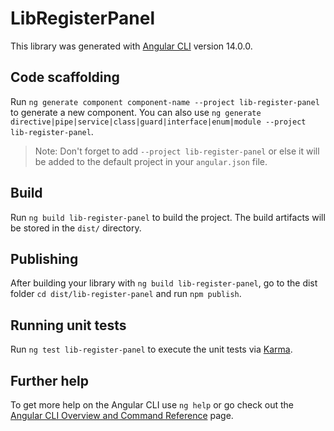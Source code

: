 # LibRegisterPanel

This library was generated with [Angular CLI](https://github.com/angular/angular-cli) version 14.0.0.

## Code scaffolding

Run `ng generate component component-name --project lib-register-panel` to generate a new component. You can also use `ng generate directive|pipe|service|class|guard|interface|enum|module --project lib-register-panel`.
> Note: Don't forget to add `--project lib-register-panel` or else it will be added to the default project in your `angular.json` file. 

## Build

Run `ng build lib-register-panel` to build the project. The build artifacts will be stored in the `dist/` directory.

## Publishing

After building your library with `ng build lib-register-panel`, go to the dist folder `cd dist/lib-register-panel` and run `npm publish`.

## Running unit tests

Run `ng test lib-register-panel` to execute the unit tests via [Karma](https://karma-runner.github.io).

## Further help

To get more help on the Angular CLI use `ng help` or go check out the [Angular CLI Overview and Command Reference](https://angular.io/cli) page.
